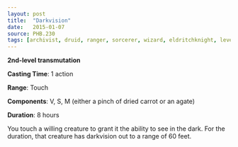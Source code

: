 ```yaml
---
layout: post
title:  "Darkvision"
date:   2015-01-07
source: PHB.230
tags: [archivist, druid, ranger, sorcerer, wizard, eldritchknight, level2, transmutation]
---
```


**2nd-level transmutation**

**Casting Time**: 1 action

**Range**: Touch

**Components**: V, S, M (either a pinch of dried carrot or an agate)

**Duration**: 8 hours

You touch a willing creature to grant it the ability to see in the dark. For the duration, that creature has darkvision out to a range of 60 feet.
